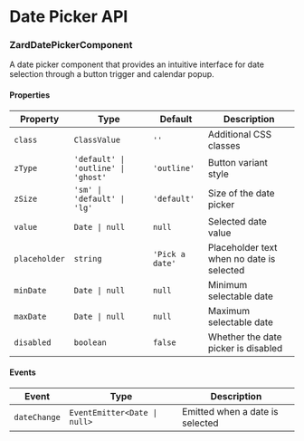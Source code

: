 # Date Picker API

### ZardDatePickerComponent

A date picker component that provides an intuitive interface for date selection through a button trigger and calendar popup.

#### Properties

| Property      | Type                                | Default         | Description                               |
| ------------- | ----------------------------------- | --------------- | ----------------------------------------- |
| `class`       | `ClassValue`                        | `''`            | Additional CSS classes                    |
| `zType`       | `'default' \| 'outline' \| 'ghost'` | `'outline'`     | Button variant style                      |
| `zSize`       | `'sm' \| 'default' \| 'lg'`         | `'default'`     | Size of the date picker                   |
| `value`       | `Date \| null`                      | `null`          | Selected date value                       |
| `placeholder` | `string`                            | `'Pick a date'` | Placeholder text when no date is selected |
| `minDate`     | `Date \| null`                      | `null`          | Minimum selectable date                   |
| `maxDate`     | `Date \| null`                      | `null`          | Maximum selectable date                   |
| `disabled`    | `boolean`                           | `false`         | Whether the date picker is disabled       |

#### Events

| Event        | Type                         | Description                     |
| ------------ | ---------------------------- | ------------------------------- |
| `dateChange` | `EventEmitter<Date \| null>` | Emitted when a date is selected |

